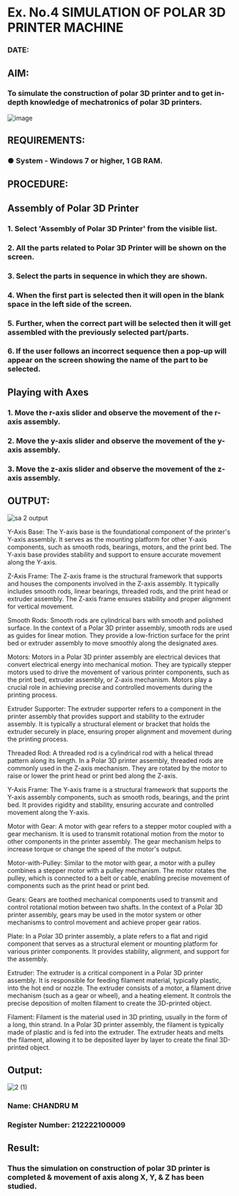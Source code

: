 # Ex. No.4 SIMULATION OF POLAR 3D PRINTER MACHINE

### DATE: 

## AIM:
### To simulate the construction of polar 3D printer and to get in-depth knowledge of mechatronics of polar 3D printers.

![image](https://github.com/Sellakumar1987/Ex.-No.-4---SIMULATION-OF-POLAR-3D-PRINTER-MACHINE/assets/113594316/b551f195-9877-49a2-99bb-a9efcfb3381a)

## REQUIREMENTS:
### ●	System - Windows 7 or higher, 1 GB RAM.

## PROCEDURE:

## Assembly of Polar 3D Printer
### 1.	Select 'Assembly of Polar 3D Printer' from the visible list.
### 2.	All the parts related to Polar 3D Printer will be shown on the screen.
### 3.	Select the parts in sequence in which they are shown.
### 4.	When the first part is selected then it will open in the blank space in the left side of the screen.
### 5.	Further, when the correct part will be selected then it will get assembled with the previously selected part/parts.
### 6.	If the user follows an incorrect sequence then a pop-up will appear on the screen showing the name of the part to be selected.

## Playing with Axes
### 1.	Move the r-axis slider and observe the movement of the r-axis assembly.
### 2.	Move the y-axis slider and observe the movement of the y-axis assembly.
### 3.	Move the z-axis slider and observe the movement of the z-axis assembly.

## OUTPUT:
![sa 2 output](https://github.com/CHANDRUMANIKANDAN/Ex.-No.-4---SIMULATION-OF-POLAR-3D-PRINTER-MACHINE/assets/118644502/d9a41cbc-54ae-4869-91c2-9a8169636899)

Y-Axis Base: The Y-axis base is the foundational component of the printer's Y-axis assembly. It serves as the mounting platform for other Y-axis components, such as smooth rods, bearings, motors, and the print bed. The Y-axis base provides stability and support to ensure accurate movement along the Y-axis.

Z-Axis Frame: The Z-axis frame is the structural framework that supports and houses the components involved in the Z-axis assembly. It typically includes smooth rods, linear bearings, threaded rods, and the print head or extruder assembly. The Z-axis frame ensures stability and proper alignment for vertical movement.

Smooth Rods: Smooth rods are cylindrical bars with smooth and polished surface. In the context of a Polar 3D printer assembly, smooth rods are used as guides for linear motion. They provide a low-friction surface for the print bed or extruder assembly to move smoothly along the designated axes.

Motors: Motors in a Polar 3D printer assembly are electrical devices that convert electrical energy into mechanical motion. They are typically stepper motors used to drive the movement of various printer components, such as the print bed, extruder assembly, or Z-axis mechanism. Motors play a crucial role in achieving precise and controlled movements during the printing process.

Extruder Supporter: The extruder supporter refers to a component in the printer assembly that provides support and stability to the extruder assembly. It is typically a structural element or bracket that holds the extruder securely in place, ensuring proper alignment and movement during the printing process.

Threaded Rod: A threaded rod is a cylindrical rod with a helical thread pattern along its length. In a Polar 3D printer assembly, threaded rods are commonly used in the Z-axis mechanism. They are rotated by the motor to raise or lower the print head or print bed along the Z-axis.

Y-Axis Frame: The Y-axis frame is a structural framework that supports the Y-axis assembly components, such as smooth rods, bearings, and the print bed. It provides rigidity and stability, ensuring accurate and controlled movement along the Y-axis.

Motor with Gear: A motor with gear refers to a stepper motor coupled with a gear mechanism. It is used to transmit rotational motion from the motor to other components in the printer assembly. The gear mechanism helps to increase torque or change the speed of the motor's output.

Motor-with-Pulley: Similar to the motor with gear, a motor with a pulley combines a stepper motor with a pulley mechanism. The motor rotates the pulley, which is connected to a belt or cable, enabling precise movement of components such as the print head or print bed.

Gears: Gears are toothed mechanical components used to transmit and control rotational motion between two shafts. In the context of a Polar 3D printer assembly, gears may be used in the motor system or other mechanisms to control movement and achieve proper gear ratios.

Plate: In a Polar 3D printer assembly, a plate refers to a flat and rigid component that serves as a structural element or mounting platform for various printer components. It provides stability, alignment, and support for the assembly.

Extruder: The extruder is a critical component in a Polar 3D printer assembly. It is responsible for feeding filament material, typically plastic, into the hot end or nozzle. The extruder consists of a motor, a filament drive mechanism (such as a gear or wheel), and a heating element. It controls the precise deposition of molten filament to create the 3D-printed object.

Filament: Filament is the material used in 3D printing, usually in the form of a long, thin strand. In a Polar 3D printer assembly, the filament is typically made of plastic and is fed into the extruder. The extruder heats and melts the filament, allowing it to be deposited layer by layer to create the final 3D-printed object.

## Output:
![2 (1)](https://github.com/CHANDRUMANIKANDAN/Ex.-No.-4---SIMULATION-OF-POLAR-3D-PRINTER-MACHINE/assets/118644502/f7c4b3a6-2ee5-44cd-9190-7a78506186d8)

### Name: CHANDRU M
### Register Number: 212222100009

## Result: 
### Thus the simulation on construction of polar 3D printer is completed & movement of axis along X, Y, & Z has been studied.
